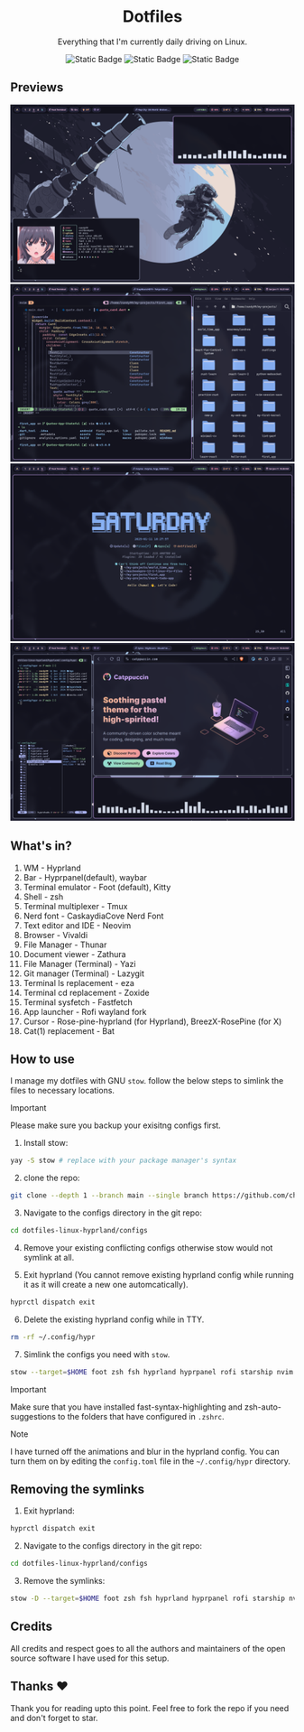 <div align="center">

# Dotfiles

Everything that I'm currently daily driving on Linux.

![Static Badge](https://img.shields.io/badge/wm-hyprland-%232596be?style=for-the-badge&logo=orange&logoColor=ffffff)
![Static Badge](https://img.shields.io/badge/distro-arch_linux-blue?style=for-the-badge&logo=linux&logoColor=ffffff)
![Static Badge](https://img.shields.io/badge/colorscheme-catppuccin_mocha-%23cba6f7?style=for-the-badge&logo=medibangpaint&logoColor=ffffff)

</div>

## Previews
![preview_00](previews/preview_0.png)
![preview_01](previews/preview_1.png)
![preview_02](previews/preview_2.png)
![preview_03](previews/preview_3.png)

## What's in?

01. WM - Hyprland
02. Bar - Hyprpanel(default), waybar
03. Terminal emulator - Foot (default), Kitty
04. Shell - zsh
05. Terminal multiplexer - Tmux
06. Nerd font - CaskaydiaCove Nerd Font
07. Text editor and IDE - Neovim
08. Browser - Vivaldi
09. File Manager - Thunar
10. Document viewer - Zathura
11. File Manager (Terminal) - Yazi
12. Git manager (Terminal) - Lazygit
13. Terminal ls replacement - eza
14. Terminal cd replacement - Zoxide
15. Terminal sysfetch - Fastfetch
16. App launcher - Rofi wayland fork
17. Cursor - Rose-pine-hyprland (for Hyprland), BreezX-RosePine (for X)
18. Cat(1) replacement - Bat

## How to use
I manage my dotfiles with GNU `stow`. follow the below steps to simlink the files to necessary locations.

> [!IMPORTANT]
> Please make sure you backup your exisitng configs first.

1. Install stow:

```bash
yay -S stow # replace with your package manager's syntax
```

2. clone the repo:

```bash
git clone --depth 1 --branch main --single branch https://github.com/chamal1120/dotfiles-linux-hyprland.git
```
3. Navigate to the configs directory in the git repo:

```bash
cd dotfiles-linux-hyprland/configs
```

4. Remove your existing conflicting configs otherwise stow would not symlink at all.

5. Exit hyprland (You cannot remove existing hyprland config while running it as it will create a new one automcatically).

```bash
hyprctl dispatch exit
```

6. Delete the existing hyprland config while in TTY.

```bash
rm -rf ~/.config/hypr
```

7. Simlink the configs you need with `stow`.

```bash
stow --target=$HOME foot zsh fsh hyprland hyprpanel rofi starship nvim tmux yazi bat electron-flags-wayland icons  # You can simlink multiple files like this
```

> [!IMPORTANT]
> Make sure that you have installed fast-syntax-highlighting and zsh-auto-suggestions to the folders that have configured in `.zshrc`.

> [!NOTE]
> I have turned off the animations and blur in the hyprland config. You can turn them on by editing the `config.toml` file in the `~/.config/hypr` directory.

## Removing the symlinks

1. Exit hyprland:

```bash
hyprctl dispatch exit
```

2. Navigate to the configs directory in the git repo:

```bash
cd dotfiles-linux-hyprland/configs
```

3. Remove the symlinks:

```bash
stow -D --target=$HOME foot zsh fsh hyprland hyprpanel rofi starship nvim tmux yazi bat electron-flags-wayland icons  # Remove all the symlinks you linked earlier
```

## Credits
All credits and respect goes to all the authors and maintainers of the open source software I have used for this setup.

## Thanks ❤️
Thank you for reading upto this point. Feel free to fork the repo if you need and don't forget to star.
